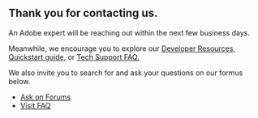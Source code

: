 
<TextBlock slots="heading, text" width="100%" theme="lightest"  alignment="yes"  paddingBottom='5' className="py-confirmation div-p-0 left-content how-it-work-richText confirmation-heading confirmation-h-pad"/>

## Thank you for contacting us.
An Adobe expert will be reaching out within the next few business days.

<TextBlock slots="text" width="100%" theme="lightest"  alignment="yes" paddingTop="5" paddingBottom='5' className="py-0 div-p-0 left-content link linking how-it-work-richText support-explore-content confirmation-h-pad"/>

Meanwhile, we encourage you to explore our <a title='DeveloperResources' href="/document-services/resources/">Developer Resources</a>, <a title='QuickStart' href="https://developer.adobe.com/document-services/docs/overview/pdf-services-api/">Quickstart guide</a>, or <a title='TechSupportFaq' href="/document-services/faq/tech-support/">Tech Support FAQ.</a>

<TextBlock slots="text, buttons" width="100%" theme="lightest"  alignment="yes" primaryOutline  className="padding-confiramtion text-align-left div-p-0  link linking how-it-work-richText support-explore-content-two confirmation-h-pad" />

We also invite you to search for and ask your questions on our formus below.

- [Ask on Forums](https://community.adobe.com/t5/document-services-apis/ct-p/ct-Document-Cloud-SDK?filter=all&sort=latest_replies&tabid=discussions)
- [Visit FAQ](/faq/tech-support/)
